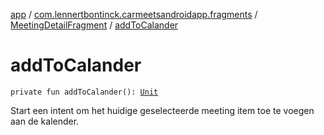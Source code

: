 [app](../../index.md) / [com.lennertbontinck.carmeetsandroidapp.fragments](../index.md) / [MeetingDetailFragment](index.md) / [addToCalander](./add-to-calander.md)

# addToCalander

`private fun addToCalander(): `[`Unit`](https://kotlinlang.org/api/latest/jvm/stdlib/kotlin/-unit/index.html)

Start een intent om het huidige geselecteerde meeting item toe te voegen aan de kalender.

